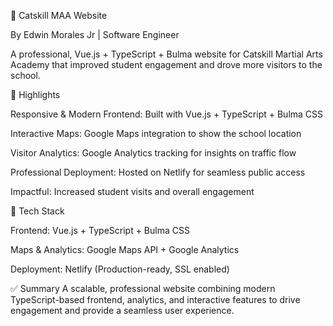 🥋 Catskill MAA Website

By Edwin Morales Jr | Software Engineer

A professional, Vue.js + TypeScript + Bulma website for Catskill Martial Arts Academy that improved student engagement and drove more visitors to the school.

🚀 Highlights

Responsive & Modern Frontend: Built with Vue.js + TypeScript + Bulma CSS

Interactive Maps: Google Maps integration to show the school location

Visitor Analytics: Google Analytics tracking for insights on traffic flow

Professional Deployment: Hosted on Netlify for seamless public access

Impactful: Increased student visits and overall engagement

🧠 Tech Stack

Frontend: Vue.js + TypeScript + Bulma CSS

Maps & Analytics: Google Maps API + Google Analytics

Deployment: Netlify (Production-ready, SSL enabled)

✅ Summary
A scalable, professional website combining modern TypeScript-based frontend, analytics, and interactive features to drive engagement and provide a seamless user experience.
